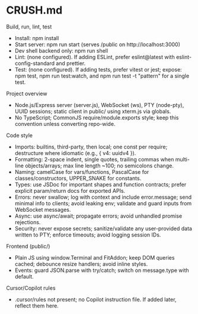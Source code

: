 # CRUSH.md

Build, run, lint, test
- Install: npm install
- Start server: npm run start (serves /public on http://localhost:3000)
- Dev shell backend only: npm run shell
- Lint: (none configured). If adding ESLint, prefer eslint@latest with eslint-config-standard and prettier.
- Test: (none configured). If adding tests, prefer vitest or jest; expose: npm test, npm run test:watch, and npm run test -t "pattern" for a single test.

Project overview
- Node.js/Express server (server.js), WebSocket (ws), PTY (node-pty), UUID sessions; static client in public/ using xterm.js via globals.
- No TypeScript; CommonJS require/module.exports style; keep this convention unless converting repo-wide.

Code style
- Imports: builtins, third-party, then local; one const per require; destructure where idiomatic (e.g., { v4: uuidv4 }).
- Formatting: 2-space indent, single quotes, trailing commas when multi-line objects/arrays; max line length ~100; no semicolons change.
- Naming: camelCase for vars/functions, PascalCase for classes/constructors, UPPER_SNAKE for constants.
- Types: use JSDoc for important shapes and function contracts; prefer explicit param/return docs for exported APIs.
- Errors: never swallow; log with context and include error.message; send minimal info to clients; avoid leaking env; validate and guard inputs from WebSocket messages.
- Async: use async/await; propagate errors; avoid unhandled promise rejections.
- Security: never expose secrets; sanitize/validate any user-provided data written to PTY; enforce timeouts; avoid logging session IDs.

Frontend (public/)
- Plain JS using window.Terminal and FitAddon; keep DOM queries cached; debounce resize handlers; avoid inline styles.
- Events: guard JSON.parse with try/catch; switch on message.type with default.

Cursor/Copilot rules
- .cursor/rules not present; no Copilot instruction file. If added later, reflect them here.
